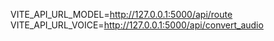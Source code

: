 VITE_API_URL_MODEL=http://127.0.0.1:5000/api/route
VITE_API_URL_VOICE=http://127.0.0.1:5000/api/convert_audio
